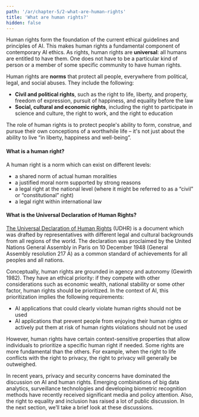 ```yaml
---
path: '/ar/chapter-5/2-what-are-human-rights'
title: 'What are human rights?'
hidden: false
---
```


<hero-icon heroIcon='chap5'/>

<styled-text>

Human rights form the foundation of the current ethical guidelines and principles of AI. This makes human rights a fundamental component of contemporary AI ethics. As rights, human rights are **universal**: all humans are entitled to have them. One does not have to be a particular kind of person or a member of some specific community to have human rights.

Human rights are **norms** that protect all people, everywhere from political, legal, and social abuses. They include the following:

* **Civil and political rights**, such as the right to life, liberty, and property, freedom of expression, pursuit of happiness, and equality before the law
* **Social, cultural and economic rights**, including the right to participate in science and culture, the right to work, and the right to education

The role of human rights is to protect people's ability to form, construe, and pursue their own conceptions of a worthwhile life – it's not just about the ability to live “in liberty, happiness and well-being”.

</styled-text>

<text-box>

#### What is a human right?

A human right is a norm which can exist on different levels:
* a shared norm of actual human moralities
* a justified moral norm supported by strong reasons
* a legal right at the national level (where it might be referred to as a “civil” or “constitutional” right)
* a legal right within international law

#### What is the Universal Declaration of Human Rights?
[The Universal Declaration of Human Rights](https://www.un.org/en/about-us/universal-declaration-of-human-rights) (UDHR) is a document which was drafted by representatives with different legal and cultural backgrounds from all regions of the world. The declaration was proclaimed by the United Nations General Assembly in Paris on 10 December 1948 (General Assembly resolution 217 A) as a common standard of achievements for all peoples and all nations.

</text-box>

<styled-text>

Conceptually, human rights are grounded in agency and autonomy (Gewirth 1982). They have an ethical priority: if they compete with other considerations such as economic wealth, national stability or some other factor, human rights should be prioritized. In the context of AI, this prioritization implies the following requirements:

* AI applications that could clearly violate human rights should not be used
* AI applications that prevent people from enjoying their human rights or actively put them at risk of human rights violations should not be used

However, human rights have certain context-sensitive properties that allow individuals to prioritize a specific human right if needed. Some rights are more fundamental than the others. For example, when the right to life conflicts with the right to privacy, the right to privacy will generally be outweighed.

In recent years, privacy and security concerns have dominated the discussion on AI and human rights. Emerging combinations of big data analytics, surveillance technologies and developing biometric recognition methods have recently received significant media and policy attention. Also, the right to equality and inclusion has raised a lot of public discussion. In the next section, we’ll take a brief look at these discussions.

</styled-text>
